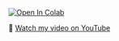 [![Open In Colab](https://colab.research.google.com/assets/colab-badge.svg)](https://colab.research.google.com/github/harrisonpratt/intro-to-machine-learning/blob/main/Capstone_4_DS201.ipynb)

🎥 [Watch my video on YouTube](https://www.youtube.com/watch?v=UAnLEt2AiBU)
